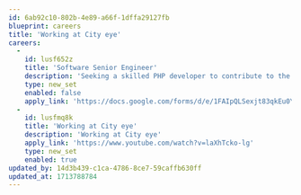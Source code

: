 ```yaml
---
id: 6ab92c10-802b-4e89-a66f-1dffa29127fb
blueprint: careers
title: 'Working at City eye'
careers:
  -
    id: lusf652z
    title: 'Software Senior Engineer'
    description: 'Seeking a skilled PHP developer to contribute to the design, development, and maintenance of web-based applications, ensuring high performance, scalability, and security.'
    type: new_set
    enabled: false
    apply_link: 'https://docs.google.com/forms/d/e/1FAIpQLSexjt83qkEu0YvKtHg7C9tJa4XV5-LVDjp01lp9wzbzv6LbNg/viewform'
  -
    id: lusfmq8k
    title: 'Working at City eye'
    description: 'Working at City eye'
    apply_link: 'https://www.youtube.com/watch?v=laXhTcko-lg'
    type: new_set
    enabled: true
updated_by: 14d3b439-c1ca-4786-8ce7-59caffb630ff
updated_at: 1713788784
---
```

